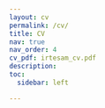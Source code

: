 ```yaml
---
layout: cv
permalink: /cv/
title: CV
nav: true
nav_order: 4
cv_pdf: irtesam_cv.pdf
description: 
toc:
  sidebar: left

---
```

